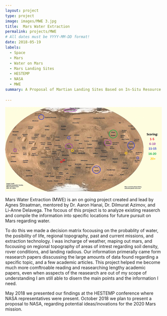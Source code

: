 ```yaml
---
layout: project
type: project
image: images/MWE 3.jpg
title:  Mars Water Extraction
permalink: projects/MWE
# All dates must be YYYY-MM-DD format!
date: 2018-05-19
labels:
  - Space
  - Mars
  - Water on Mars
  - Mars Landing Sites
  - HESTEMP
  - NASA
  - MWE 
summary: A Proposal of Martian Landing Sites Based on In-Situ Resource Utilization From Water Extraction

---
```


<img class="ui medium right floated rounded image" src="../images/MWE 1.0.png">

Mars Water Extraction (MWE) is an on going project created and lead by Agnes Straatman, mentored by Dr. Aaron Hanai, Dr. Dilmurat Azimov, and Li-Anne Delavega. The focous of this project is to analyze existing reaserch and compile the information into specific locations for future pursuit on Mars regarding water. 

To do this we made a decision matrix focousing on the probablity of water, the posibility of life, regional topography, past and current missions, and extraction technology. I was incharge of weather, maping out mars, and focousing on regional topography of areas of intrest regarding soil density, rover conditions, and landing radious. Our information primerally came form reasearch papers disscussing the large amounts of data found regarding a specific topic, and a few academic articles. This project helped me become much more comftroable reading and reasearching lengthy academic papers, even when asspects of the reasearch are out of my scope of understanding I am still able to disern the main points and the information I need.  

May 2018 we presented our findings at the HESTEMP conference where NASA representatives were present.
October 2018 we plan to present a proposal to NASA, regarding potential ideas/inovations for the 2020 Mars mission.  


